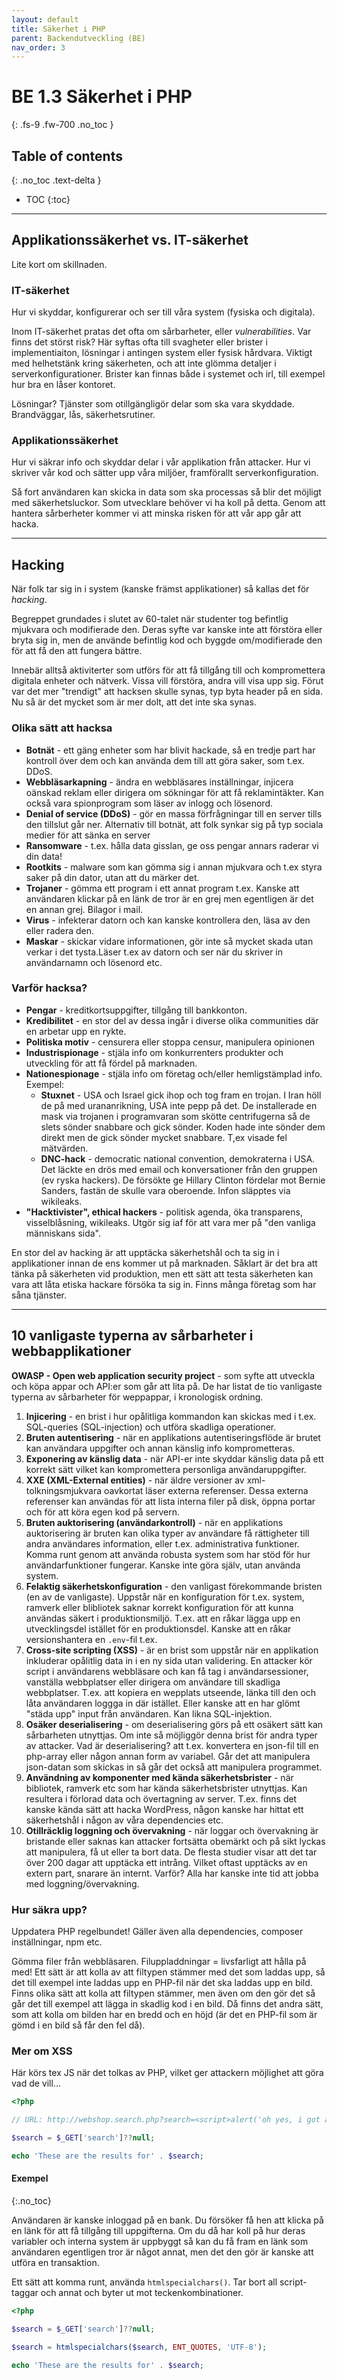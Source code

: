 ```yaml
---
layout: default
title: Säkerhet i PHP
parent: Backendutveckling (BE)
nav_order: 3
---
```


# BE 1.3 Säkerhet i PHP
{: .fs-9 .fw-700 .no_toc }

## Table of contents
{: .no_toc .text-delta }

- TOC
{:toc}

---

## Applikationssäkerhet vs. IT-säkerhet

Lite kort om skillnaden.

### IT-säkerhet

Hur vi skyddar, konfigurerar och ser till våra system (fysiska och digitala).

Inom IT-säkerhet pratas det ofta om sårbarheter, eller *vulnerabilities*. Var finns det störst risk? Här syftas ofta till svagheter eller brister i implementiaiton, lösningar i antingen system eller fysisk hårdvara. Viktigt med helhetstänk kring säkerheten, och att inte glömma detaljer i serverkonfigurationer. Brister kan finnas både i systemet och irl, till exempel hur bra en låser kontoret.

Lösningar? Tjänster som otillgängligör delar som ska vara skyddade. Brandväggar, lås, säkerhetsrutiner.

### Applikationssäkerhet

Hur vi säkrar info och skyddar delar i vår applikation från attacker. Hur vi skriver vår kod och sätter upp våra miljöer, framförallt serverkonfiguration.

Så fort användaren kan skicka in data som ska processas så blir det möjligt med säkerhetsluckor. Som utvecklare behöver vi ha koll på detta. Genom att hantera sårberheter kommer vi att minska risken för att vår app går att hacka.

---

## Hacking

När folk tar sig in i system (kanske främst applikationer) så kallas det för *hacking*.

Begreppet grundades i slutet av 60-talet när studenter tog befintlig mjukvara och modifierade den. Deras syfte var kanske inte att förstöra eller bryta sig in, men de använde befintlig kod och byggde om/modifierade den för att få den att fungera bättre.

Innebär alltså aktiviterter som utförs för att få tillgång till och kompromettera digitala enheter och nätverk. Vissa vill förstöra, andra vill visa upp sig. Förut var det mer "trendigt" att hacksen skulle synas, typ byta header på en sida. Nu så är det mycket som är mer dolt, att det inte ska synas.

### Olika sätt att hacksa

- **Botnät** - ett gäng enheter som har blivit hackade, så en tredje part har kontroll över dem och kan använda dem till att göra saker, som t.ex. DDoS.
- **Webbläsarkapning** - ändra en webbläsares inställningar, injicera oänskad reklam eller dirigera om sökningar för att få reklamintäkter. Kan också vara spionprogram som läser av inlogg och lösenord.
- **Denial of service (DDoS)** - gör en massa förfrågningar till en server tills den tillslut går ner. Alternativ till botnät, att folk synkar sig på typ sociala medier för att sänka en server
- **Ransomware** - t.ex. hålla data gisslan, ge oss pengar annars raderar vi din data!
- **Rootkits** - malware som kan gömma sig i annan mjukvara och t.ex styra saker på din dator, utan att du märker det.
- **Trojaner** - gömma ett program i ett annat program t.ex. Kanske att användaren klickar på en länk de tror är en grej men egentligen är det en annan grej. Bilagor i mail.
- **Virus** - infekterar datorn och kan kanske kontrollera den, läsa av den eller radera den.
- **Maskar** - skickar vidare informationen, gör inte så mycket skada utan verkar i det tysta.Läser t.ex av datorn och ser när du skriver in användarnamn och lösenord etc.

### Varför hacksa?

- **Pengar** - kreditkortsuppgifter, tillgång till bankkonton.
- **Kredibilitet** - en stor del av dessa ingår i diverse olika communities där en arbetar upp en rykte.
- **Politiska motiv** - censurera eller stoppa censur, manipulera opinionen
- **Industrispionage** - stjäla info om konkurrenters produkter och utveckling för att få fördel på marknaden.
- **Nationespionage** - stjäla info om företag och/eller hemligstämplad info. Exempel:
	- **Stuxnet** - USA och Israel gick ihop och tog fram en trojan. I Iran höll de på med urananrikning, USA inte pepp på det. De installerade en mask via trojanen i programvaran som skötte centrifugerna så de slets sönder snabbare och gick sönder. Koden hade inte sönder dem direkt men de gick sönder mycket snabbare. T,ex visade fel mätvärden.
	- **DNC-hack** - democratic national convention, demokraterna i USA. Det läckte en drös med email och konversationer från den gruppen (ev ryska hackers). De försökte ge Hillary Clinton fördelar mot Bernie Sanders, fastän de skulle vara oberoende. Infon släpptes via wikileaks.
- **"Hacktivister", ethical hackers** - politisk agenda, öka transparens, visselblåsning, wikileaks. Utgör sig iaf för att vara mer på "den vanliga människans sida".

En stor del av hacking är att upptäcka säkerhetshål och ta sig in i applikationer innan de ens kommer ut på marknaden. Såklart är det bra att tänka på säkerheten vid produktion, men ett sätt att testa säkerheten kan vara att låta etiska hackare försöka ta sig in. Finns många företag som har såna tjänster.

---

## 10 vanligaste typerna av sårbarheter i webbapplikationer

**OWASP - Open web application security project** - som syfte att utveckla och köpa appar och API:er som går att lita på. De har listat de tio vanligaste typerna av sårbarheter för weppappar, i kronologisk ordning.

1. **Injicering** - en brist i hur opålitliga kommandon kan skickas med i t.ex. SQL-queries (SQL-injection) och utföra skadliga operationer.
2. **Bruten autentisering** - när en applikations autentiseringsflöde är brutet kan användara uppgifter och annan känslig info komprometteras.
3. **Exponering av känslig data** - när API-er inte skyddar känslig data på ett korrekt sätt vilket kan kompromettera personliga användaruppgifter.
4. **XXE (XML-External entities)** - när äldre versioner av xml-tolkningsmjukvara oavkortat läser externa referenser. Dessa externa referenser kan användas för att lista interna filer på disk, öppna portar och för att köra egen kod på servern.
5. **Bruten auktorisering (användarkontroll)** - när en applikations auktorisering är bruten kan olika typer av användare få rättigheter till andra användares information, eller t.ex. administrativa funktioner. Komma runt genom att använda robusta system som har stöd för hur användarfunktioner fungerar. Kanske inte göra själv, utan använda system.
6. **Felaktig säkerhetskonfiguration** - den vanligast förekommande bristen (en av de vanligaste). Uppstår när en konfiguration för t.ex. system, ramverk eller blibliotek saknar korrekt konfiguration för att kunna användas säkert i produktionsmiljö. T.ex. att en råkar lägga upp en utvecklingsdel istället för en produktionsdel. Kanske att en råkar versionshantera en `.env`-fil t.ex. 
7. **Cross-site scripting (XSS)** - är en brist som uppstår när en applikation inkluderar opålitlig data in i en ny sida utan validering. En attacker kör script i användarens webbläsare och kan få tag i användarsessioner, vanställa webbplatser eller dirigera om användare till skadliga webbplatser. T.ex. att kopiera en wepplats utseende, länka till den och låta användaren loggga in där istället. Eller kanske att en har glömt "städa upp" input från användaren. Kan likna SQL-injektion.
8. **Osäker deserialisering** - om deserialisering görs på ett osäkert sätt kan sårbarheten utnyttjas. Om inte så möjliggör denna brist för andra typer av attacker. Vad är deserialisering? att t.ex. konvertera en json-fil till en php-array eller någon annan form av variabel. Går det att manipulera json-datan som skickas in så går det också att manipulera programmet.
9. **Användning av komponenter med kända säkerhetsbrister** - när bibliotek, ramverk etc som har kända säkerhetsbrister utnyttjas. Kan resultera i förlorad data och övertagning av server. T.ex. finns det kanske kända sätt att hacka WordPress, någon kanske har hittat ett säkerhetshål i någon av våra dependencies etc.
10. **Otillräcklig loggning och övervakning** - när loggar och övervakning är bristande eller saknas kan attacker fortsätta obemärkt och på sikt lyckas att manipulera, få ut eller ta bort data. De flesta studier visar att det tar över 200 dagar att upptäcka ett intrång. Vilket oftast upptäcks av en extern part, snarare än internt. Varför? Alla har kanske inte tid att jobba med loggning/övervakning.

### Hur säkra upp?

Uppdatera PHP regelbundet! Gäller även alla dependencies, composer inställningar, npm etc.

Gömma filer från webbläsaren. Filuppladdningar = livsfarligt att hålla på med! Ett sätt är att kolla av att filtypen stämmer med det som laddas upp, så det till exempel inte laddas upp en PHP-fil när det ska laddas upp en bild. Finns olika sätt att kolla att filtypen stämmer, men även om den gör det så går det till exempel att lägga in skadlig kod i en bild. Då finns det andra sätt, som att kolla om bilden har en bredd och en höjd (är det en PHP-fil som är gömd i en bild så får den fel då).

### Mer om XSS

Här körs tex JS när det tolkas av PHP, vilket ger attackern möjlighet att göra vad de vill...

```php
<?php

// URL: http://webshop.search.php?search=<script>alert('oh yes, i got acces')</script>

$search = $_GET['search']??null;

echo 'These are the results for' . $search;
```

#### Exempel
{:.no_toc}

Användaren är kanske inloggad på en bank. Du försöker få hen att klicka på en länk för att få tillgång till uppgifterna. Om du då har koll på hur deras variabler och interna system är uppbyggt så kan du få fram en länk som användaren egentligen tror är något annat, men det den gör är kanske att utföra en transaktion.

Ett sätt att komma runt, använda `htmlspecialchars()`. Tar bort all script-taggar och annat och byter ut mot teckenkombinationer.

```php 
<?php

$search = $_GET['search']??null;

$search = htmlspecialchars($search, ENT_QUOTES, 'UTF-8');

echo 'These are the results for' . $search;
```
